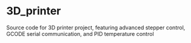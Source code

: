 # 3D_printer

Source code for 3D printer project, featuring advanced stepper control, GCODE serial communication, and PID temperature control
